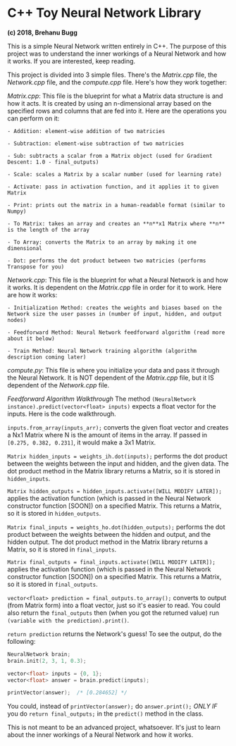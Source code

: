 # C++ Toy Neural Network Library
**(c) 2018, Brehanu Bugg**

This is a simple Neural Network written entirely in C++. The purpose of this project was to understand the inner workings of a Neural Network and how it works. If you are interested, keep reading.

This project is divided into 3 simple files. There's the *Matrix.cpp* file, the *Network.cpp* file, and the *compute.cpp* file. Here's how they work together:

  *Matrix.cpp*: This file is the blueprint for what a Matrix data structure is and how it acts. It is created by using an n-dimensional array based on the specified rows and columns that are fed into it. Here are the operations you can perform on it:
  
    - Addition: element-wise addition of two matricies
    
    - Subtraction: element-wise subtraction of two matricies
    
    - Sub: subtracts a scalar from a Matrix object (used for Gradient Descent: 1.0 - final_outputs)
    
    - Scale: scales a Matrix by a scalar number (used for learning rate)
            
    - Activate: pass in activation function, and it applies it to given Matrix
                
    - Print: prints out the matrix in a human-readable format (similar to Numpy)
            
    - To Matrix: takes an array and creates an **n**x1 Matrix where **n** is the length of the array
    
    - To Array: converts the Matrix to an array by making it one dimensional
    
    - Dot: performs the dot product between two matricies (performs Transpose for you)

  *Network.cpp*: This file is the blueprint for what a Neural Network is and how it works. It is dependent on the *Matrix.cpp* file in order for it to work. Here are how it works:
  
    - Initialization Method: creates the weights and biases based on the Network size the user passes in (number of input, hidden, and output nodes)
    
    - Feedforward Method: Neural Network feedforward algorithm (read more about it below)
    
    - Train Method: Neural Network training algorithm (algorithm description coming later)
    
  *compute.py*: This file is where you initialize your data and pass it through the Neural Network. It is NOT dependent of the *Matrix.cpp* file, but it IS dependent of the *Network.cpp* file.

*Feedforward Algorithm Walkthrough*
The method ``(NeuralNetwork instance).predict(vector<float> inputs)`` expects a float vector for the inputs. Here is the code walkthrough.

``inputs.from_array(inputs_arr);`` converts the given float vector and creates a Nx1 Matrix where N is the amount of items in the array. If passed in ``[0.275, 0.382, 0.231]``, it would make a 3x1 Matrix.

``Matrix hidden_inputs = weights_ih.dot(inputs);`` performs the dot product between the weights between the input and hidden, and the given data. The dot product method in the Matrix library returns a Matrix, so it is stored in ``hidden_inputs``.

``Matrix hidden_outputs = hidden_inputs.activate([WILL MODIFY LATER]);`` applies the activation function (which is passed in the Neural Network constructor function [SOON]) on a specified Matrix. This returns a Matrix, so it is stored in ``hidden_outputs``.

``Matrix final_inputs = weights_ho.dot(hidden_outputs);`` performs the dot product between the weights between the hidden and output, and the hidden output. The dot product method in the Matrix library returns a Matrix, so it is stored in ``final_inputs``.

``Matrix final_outputs = final_inputs.activate([WILL MODIFY LATER]);`` applies the activation function (which is passed in the Neural Network constructor function [SOON]) on a specified Matrix. This returns a Matrix, so it is stored in ``final_outputs``.

``vector<float> prediction = final_outputs.to_array();`` converts to output (from Matrix form) into a float vector, just so it's easier to read. You could also return the ``final_outputs`` then (when you got the returned value) run ``(variable with the prediction).print()``.

``return prediction`` returns the Network's guess! To see the output, do the following:

```c++
NeuralNetwork brain;
brain.init(2, 3, 1, 0.3);

vector<float> inputs = {0, 1};
vector<float> answer = brain.predict(inputs);

printVector(answer);  /* [0.284652] */
```

You could, instead of ``printVector(answer);`` do ``answer.print();`` *ONLY IF* you do ``return final_outputs;`` in the ``predict()`` method in the class.

This is not meant to be an advanced project, whatsoever. It's just to learn about the inner workings of a Neural Network and how it works. 
